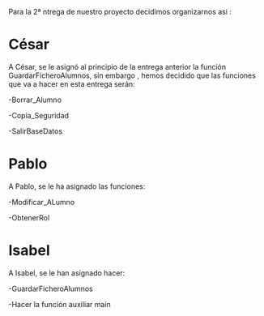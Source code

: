 Para la 2ª ntrega de nuestro proyecto decidimos organizarnos asi :
# César
A César, se le asignó al principio de la entrega anterior la función GuardarFicheroAlumnos, sin embargo , hemos decidido que las funciones que va a hacer en esta entrega serán:

-Borrar_Alumno

-Copia_Seguridad

-SalirBaseDatos

# Pablo
A Pablo, se le ha asignado las funciones:

-Modificar_ALumno

-ObtenerRol

# Isabel
A Isabel, se le han asignado hacer:

-GuardarFicheroAlumnos

-Hacer la función auxiliar main
